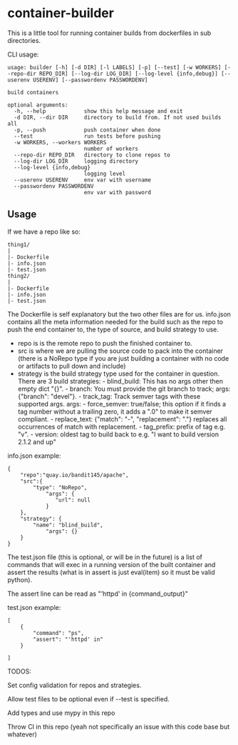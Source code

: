 # container-builder

This is a little tool for running container builds from dockerfiles in sub directories.


CLI usage:
```
usage: builder [-h] [-d DIR] [-l LABELS] [-p] [--test] [-w WORKERS] [--repo-dir REPO_DIR] [--log-dir LOG_DIR] [--log-level {info,debug}] [--userenv USERENV] [--passwordenv PASSWORDENV]

build containers

optional arguments:
  -h, --help            show this help message and exit
  -d DIR, --dir DIR     directory to build from. If not used builds all
  -p, --push            push container when done
  --test                run tests before pushing
  -w WORKERS, --workers WORKERS
                        number of workers
  --repo-dir REPO_DIR   directory to clone repos to
  --log-dir LOG_DIR     logging directory
  --log-level {info,debug}
                        logging level
  --userenv USERENV     env var with username
  --passwordenv PASSWORDENV
                        env var with password

```

## Usage
If we have a repo like so:
```
thing1/
|
|- Dockerfile
|- info.json
|- test.json
thing2/
|
|- Dockerfile
|- info.json
|- test.json
```
The Dockerfile is self explanatory but the two other files are for us. 
info.json contains all the meta information needed for the build such as the repo to push the end container to, the type of source, and build strategy to use.

- repo is is the remote repo to push the finished container to.
- src is where we are pulling the source code to pack into the container (there is a NoRepo type if you are just building a container with
no code or artifacts to pull down and include)
- strategy is the build strategy type used for the container in question.
	There are 3 build strategies:
		- blind_build: This has no args other then empty dict "{}".
		- branch: You must provide the git branch to track; args: {"branch": "devel"}.
		- track_tag: Track semver tags with these supported args.
			args:
				- force_semver: true/false; this option if it finds a tag number without a trailing zero, it adds a ".0" to make it semver compliant.
				- replace_text: {"match": "-", "replacement": "."} replaces all occurrences of match with replacement.
				- tag_prefix: prefix of tag e.g. "v".
				- version: oldest tag to build back to e.g. "I want to build version 2.1.2 and up"

info.json example:
```
{
	"repo":"quay.io/bandit145/apache",
	"src":{
		"type": "NoRepo",
	        "args": {
		       "url": null
	        }
	},
	"strategy": {
		"name": "blind_build",
	        "args": {}
	}
}

```

The test.json file (this is optional, or will be in the future) is a list of commands that will exec in a running version of the built container
and assert the results  (what is in assert is just eval(item) so it must be valid python).

The assert line can be read as "'httpd' in {command_output}"

test.json example:
```
[
	{
		"command": "ps",
		"assert": "'httpd' in"
	}

]
```

TODOS:

Set config validation for repos and strategies.

Allow test files to be optional even if --test is specified.

Add types and use mypy in this repo

Throw CI in this repo (yeah not specifically an issue with this code base but whatever)
